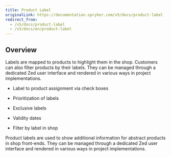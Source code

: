 ```yaml
---
title: Product Label
originalLink: https://documentation.spryker.com/v5/docs/product-label
redirect_from:
  - /v5/docs/product-label
  - /v5/docs/en/product-label
---
```


## Overview
Labels are mapped to products to highlight them in the shop. Customers can also filter products by their labels. They can be managed through a dedicated Zed user interface and rendered in various ways in project implementations.

- Label to product assignment via check boxes

- Prioritization of labels

- Exclusive labels

- Validity dates

- Filter by label in shop

Product labels are used to show additional information for abstract products in shop front-ends. They can be managed through a dedicated Zed user interface and rendered in various ways in project implementations.
